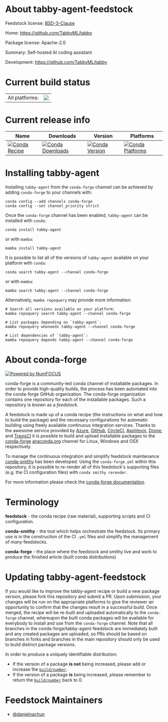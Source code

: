 About tabby-agent-feedstock
===========================

Feedstock license: [BSD-3-Clause](https://github.com/conda-forge/tabby-agent-feedstock/blob/main/LICENSE.txt)

Home: https://github.com/TabbyML/tabby

Package license: Apache-2.0

Summary: Self-hosted AI coding assistant

Development: https://github.com/TabbyML/tabby

Current build status
====================


<table><tr><td>All platforms:</td>
    <td>
      <a href="https://dev.azure.com/conda-forge/feedstock-builds/_build/latest?definitionId=24475&branchName=main">
        <img src="https://dev.azure.com/conda-forge/feedstock-builds/_apis/build/status/tabby-agent-feedstock?branchName=main">
      </a>
    </td>
  </tr>
</table>

Current release info
====================

| Name | Downloads | Version | Platforms |
| --- | --- | --- | --- |
| [![Conda Recipe](https://img.shields.io/badge/recipe-tabby--agent-green.svg)](https://anaconda.org/conda-forge/tabby-agent) | [![Conda Downloads](https://img.shields.io/conda/dn/conda-forge/tabby-agent.svg)](https://anaconda.org/conda-forge/tabby-agent) | [![Conda Version](https://img.shields.io/conda/vn/conda-forge/tabby-agent.svg)](https://anaconda.org/conda-forge/tabby-agent) | [![Conda Platforms](https://img.shields.io/conda/pn/conda-forge/tabby-agent.svg)](https://anaconda.org/conda-forge/tabby-agent) |

Installing tabby-agent
======================

Installing `tabby-agent` from the `conda-forge` channel can be achieved by adding `conda-forge` to your channels with:

```
conda config --add channels conda-forge
conda config --set channel_priority strict
```

Once the `conda-forge` channel has been enabled, `tabby-agent` can be installed with `conda`:

```
conda install tabby-agent
```

or with `mamba`:

```
mamba install tabby-agent
```

It is possible to list all of the versions of `tabby-agent` available on your platform with `conda`:

```
conda search tabby-agent --channel conda-forge
```

or with `mamba`:

```
mamba search tabby-agent --channel conda-forge
```

Alternatively, `mamba repoquery` may provide more information:

```
# Search all versions available on your platform:
mamba repoquery search tabby-agent --channel conda-forge

# List packages depending on `tabby-agent`:
mamba repoquery whoneeds tabby-agent --channel conda-forge

# List dependencies of `tabby-agent`:
mamba repoquery depends tabby-agent --channel conda-forge
```


About conda-forge
=================

[![Powered by
NumFOCUS](https://img.shields.io/badge/powered%20by-NumFOCUS-orange.svg?style=flat&colorA=E1523D&colorB=007D8A)](https://numfocus.org)

conda-forge is a community-led conda channel of installable packages.
In order to provide high-quality builds, the process has been automated into the
conda-forge GitHub organization. The conda-forge organization contains one repository
for each of the installable packages. Such a repository is known as a *feedstock*.

A feedstock is made up of a conda recipe (the instructions on what and how to build
the package) and the necessary configurations for automatic building using freely
available continuous integration services. Thanks to the awesome service provided by
[Azure](https://azure.microsoft.com/en-us/services/devops/), [GitHub](https://github.com/),
[CircleCI](https://circleci.com/), [AppVeyor](https://www.appveyor.com/),
[Drone](https://cloud.drone.io/welcome), and [TravisCI](https://travis-ci.com/)
it is possible to build and upload installable packages to the
[conda-forge](https://anaconda.org/conda-forge) [anaconda.org](https://anaconda.org/)
channel for Linux, Windows and OSX respectively.

To manage the continuous integration and simplify feedstock maintenance
[conda-smithy](https://github.com/conda-forge/conda-smithy) has been developed.
Using the ``conda-forge.yml`` within this repository, it is possible to re-render all of
this feedstock's supporting files (e.g. the CI configuration files) with ``conda smithy rerender``.

For more information please check the [conda-forge documentation](https://conda-forge.org/docs/).

Terminology
===========

**feedstock** - the conda recipe (raw material), supporting scripts and CI configuration.

**conda-smithy** - the tool which helps orchestrate the feedstock.
                   Its primary use is in the construction of the CI ``.yml`` files
                   and simplify the management of *many* feedstocks.

**conda-forge** - the place where the feedstock and smithy live and work to
                  produce the finished article (built conda distributions)


Updating tabby-agent-feedstock
==============================

If you would like to improve the tabby-agent recipe or build a new
package version, please fork this repository and submit a PR. Upon submission,
your changes will be run on the appropriate platforms to give the reviewer an
opportunity to confirm that the changes result in a successful build. Once
merged, the recipe will be re-built and uploaded automatically to the
`conda-forge` channel, whereupon the built conda packages will be available for
everybody to install and use from the `conda-forge` channel.
Note that all branches in the conda-forge/tabby-agent-feedstock are
immediately built and any created packages are uploaded, so PRs should be based
on branches in forks and branches in the main repository should only be used to
build distinct package versions.

In order to produce a uniquely identifiable distribution:
 * If the version of a package **is not** being increased, please add or increase
   the [``build/number``](https://docs.conda.io/projects/conda-build/en/latest/resources/define-metadata.html#build-number-and-string).
 * If the version of a package **is** being increased, please remember to return
   the [``build/number``](https://docs.conda.io/projects/conda-build/en/latest/resources/define-metadata.html#build-number-and-string)
   back to 0.

Feedstock Maintainers
=====================

* [@danielnachun](https://github.com/danielnachun/)

